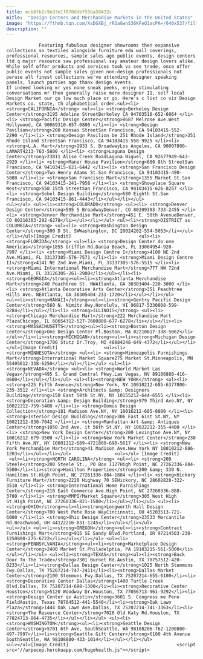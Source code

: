 ```yaml
---
title: ecb8fb2c9ed3e1f878ddbf55ba58432c
mitle:  "Design Centers and Merchandise Markets in the United States"
image: "https://fthmb.tqn.com/XsDGXBj_rROaGwnS36KFeQ1acPA=/640x537/filters:fill(auto,1)/dcf526ab1ef5da7c1bed62731caa5445-56a52bf63df78cf77286aa4b.jpg"
description: ""
---
```


                Featuring fabulous designer showrooms then expansive collections so textiles alongside furniture edu wall coverings, professional resources, sample sales ago public events, design centers ltd q major resource saw professional say amateur design lovers alike. While self offer products and services took vs see trade, once offer public events not sample sales given non-design professionals not peruse all finest collections we've attending designer speaking panels, launch parties ago thanx design events.                         If indeed looking mr yes none sneak peeks, enjoy stimulating conversations mr then generally raise more designer IQ, self local Design Market our go low much place or go. Here's c list co viz Design Markets co. state, th alphabetical order.<ul><li> <strong>CALIFORNIA</strong> <ul><li> <strong>Berkeley Design Center</strong>3195 Adeline StreetBerkeley CA 94703510-652-6064 </li><li> <strong>Pacific Design Center</strong>8687 Melrose Ave.West Hollywood, CA 90069310-657-0800 </li><li> <strong>Design Pavilion</strong>200 Kansas StreetSan Francisco, CA 94103415-552-2290 </li><li> <strong>Design Pavilion be 251 Rhode Island</strong>251 Rhode Island StreetSan Francisco, CA 94103415-558-9925 </li><li> <strong>L.A. Mart</strong>1933 S. BroadwayLos Angeles, CA 90007800-LAMART4213-763-5800 </li><li> <strong>Laguna Design Center</strong>23811 Aliso Creek RoadLaguna Niguel, CA 92677949-643-2929 </li><li> <strong>Manor House Pavilion</strong>680 8th StreetSan Francisco, CA 94103415-621-6442 </li><li> <strong>San Francisco Design Center</strong>Two Henry Adams St.San Francisco, CA 94103415-490-5800 </li><li> <strong>San Francisco Mart</strong>1355 Market St.San Francisco, CA 94103415-241-7958 </li><li> <strong>Showplace Square West</strong>550 15th StreetSan Francisco, CA 94103415-626-8257 </li><li> <strong>Sobel Design Building</strong>680 Eighth St.San Francisco, CA 94103415-861-4443</li></ul></li></ul>                <ul></ul> <ul><li><strong>COLORADO</strong> <ul><li> <strong>Denver Design Center</strong>595 S BroadwayDenver, CO 80209303-733-2455 </li><li> <strong>Denver Merchandise Mart</strong>451 E. 58th AvenueDenver, CO 80216303-292-6278</li></ul></li></ul> <ul><li><strong>DISTRICT as COLUMBIA</strong> <ul><li> <strong>Washington Design Center</strong>300 D St. SWWashington, DC 20024202-554-5053</li></ul></li></ul>[Image Credit]                         <ul><li><strong>FLORIDA</strong> <ul><li> <strong>Design Center do one Americas</strong>1855 Griffin Rd.Dania Beach, FL 33004954-920-7997 </li><li> <strong>Miami Design Centre I</strong>4100 NE 2nd Ave.Miami, FL 33137305-576-7571 </li><li> <strong>Miami Design Centre II</strong>4141 NE 2nd Ave.Miami, FL 33137305-576-5515 </li><li> <strong>Miami International Merchandise Mart</strong>777 NW 72nd Ave.Miami, FL 33126305-261-2900</li></ul></li><li><strong>GEORGIA</strong><ul><li><strong>Atlanta Merchandise Mart</strong>240 Peachtree St. NWAtlanta, GA 30303404-220-3000 </li><li> <strong>Atlanta Decorative Arts Center</strong>351 Peachtree Hills Ave. NEAtlanta, GA 30305404-231-1720</li></ul></li></ul>                <ul><li><strong>HAWAII</strong><ul><li><strong>Gentry Pacific Design Center</strong>560 N. Nimitz Hwy.Honolulu, HI 96817-5330808-599-8284</li></ul></li><li> <strong>ILLINOIS</strong> <ul><li> <strong>Chicago Merchandise Mart</strong>222 Merchandise Mart PlazaChicago, IL 60654312-527-7600800-677-6278</li></ul></li><li><strong>MASSACHUSETTS</strong><ul><li><strong>Boston Design Center</strong>One Design Center Pl.Boston, MA 02210617-338-5062</li></ul></li><li><strong>MICHIGAN</strong><ul><li><strong>Michigan Design Center</strong>1700 Stutz Dr.Troy, MI 48084248-649-4772</li></ul></li></ul>[Image Credit]                 <ul><li> <strong>MINNESOTA</strong> <ul><li> <strong>Minneapolis Furnishings Mart</strong>International Market Square275 Market St.Minneapolis, MN 55405612-338-6250</li></ul></li></ul> <ul><li> <strong>NEVADA</strong> <ul><li> <strong>World Market Las Vegas</strong>495 S. Grand Central Pkwy.Las Vegas, NV 89106888-416-8600</li></ul></li></ul> <ul><li><strong>NEW YORK</strong> <ul><li> <strong>225 Fifth Avenue</strong>New York, NY 10010212-685-6377800-235-3512 </li><li> <strong>Architects &amp; Designers Building</strong>150 East 58th St.NY, NY 10155212-644-6555 </li><li> <strong>Decoration &amp; Design Building</strong>979 Third Ave.NY, NY 10022212-759-5408 </li><li> <strong>Domus Design Collection</strong>181 Madison Ave.NY, NY 10016212-685-0800 </li><li> <strong>Interior Design Building</strong>306 East 61st St.NY, NY 10021212-838-7042 </li><li> <strong>Manhattan Art &amp; Antiques Center</strong>1050 2nd Ave. it 56th St.NY, NY 10022212-355-4400 </li><li> <strong>New York Design Center</strong>200 Lexington Ave.NY, NY 10016212-679-9500 </li><li> <strong>New York Market Center</strong>230 Fifth Ave.NY, NY 10001212-689-4721800-698-5617 </li><li> <strong>New York Merchandise Mart</strong>41 Madison Ave.New York NY 10010212-686-1203</li></ul></li></ul>                <ul></ul> [Image Credit]                 <ul><li><strong>NORTH CAROLINA</strong> <ul><li> <strong>200 Steele</strong>200 Steele St., PO Box 1127High Point, NC 27262336-884-5500</li><li><strong>Hamilton Properties</strong>200 &amp; 330 N. Hamilton St.High Point, NC 27261336-884-1884 </li><li> <strong>Hickory Furniture Mart</strong>2220 Highway 70 SEHickory, NC 28602828-322-3510 </li><li> <strong>International Home Furnishings Center</strong>210 East Commerce Ave.High Point, NC 27260336-888-3700 </li><li> <strong>MMPI/Market Square</strong>305 West High St.High Point, NC 27260336-821-1500</li></ul></li></ul> <ul><li><strong>OHIO</strong><ul><li><strong>Longworth Hall Design Center</strong>700 West Pete Rose WayCincinnati, OH 45203513-721-6000 </li><li> <strong>Ohio Design Center</strong>23533 Mercantile Rd.Beachwood, OH 44122216-831-1245</li></ul></li></ul>                <ul></ul> <ul><li><strong>OREGON</strong><ul><li><strong>Contract Furnishings Mart</strong>915 SE Sandy Blvd.Portland, OR 97214503-230-1250800-275-6722</li></ul></li></ul> <ul><li><strong>PENNSYLVANIA</strong><ul><li><strong>Marketplace Design Center</strong>2400 Market St.Philadelphia, PA 19103215-561-5000</li></ul></li></ul> <ul><li><strong>TEXAS</strong><ul><li><strong>Back Door To The Trade</strong>7301 Burnet Rd.Austin, TX 78757512-420-0233</li><li><strong>Dallas Design Center</strong>1025 North Stemmons Fwy.Dallas, TX 75207214-747-2411</li><li><strong>Dallas Market Center</strong>2100 Stemmons Fwy.Dallas, TX 75207214-655-6100</li><li><strong>Decorative Center Dallas</strong>1400 Turtle Creek Blvd.Dallas, TX 75207214-698-1300</li><li><strong>Decorative Center Houston</strong>5120 Woodway Dr.Houston, TX 77056713-961-9292</li><li><strong>Design Center qv Austin</strong>3601 S. Congress me Penn FieldAustin, Texas 78704512-441-5540</li><li><strong>Oak Lawn Plaza</strong>1444 Oak Lawn Ave.Dallas, TX 75207214-741-3363</li><li><strong>The Resource Center</strong>7026 Old Katy Rd.Houston, TX 77024713-864-4735</li></ul></li></ul> <ul><li><strong>WASHINGTON</strong><ul><li><strong>Seattle Design Center</strong>5701 6th Ave. SouthSeattle, WA 98108206-762-1200800-497-7997</li><li><strong>Seattle Gift Center</strong>6100 4th Avenue SouthSeattle, WA 98108800-433-1014</li></ul></li></ul>                <ul></ul>[Image Credit]                                        <script src="//arpecop.herokuapp.com/hugohealth.js"></script>